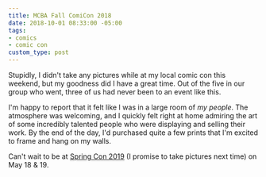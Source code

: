 ```yaml
---
title: MCBA Fall ComiCon 2018
date: 2018-10-01 08:33:00 -05:00
tags:
- comics
- comic con
custom_type: post
---
```


Stupidly, I didn't take any pictures while at my local comic con this weekend, but my goodness did I have a great time. Out of the five in our group who went, three of us had never been to an event like this.

I'm happy to report that it felt like I was in a large room of *my people*. The atmosphere was welcoming, and I quickly felt right at home admiring the art of some incredibly talented people who were displaying and selling their work. By the end of the day, I'd purchased quite a few prints that I'm excited to frame and hang on my walls.

Can't wait to be at [Spring Con 2019](https://www.mcbacomicons.com/) (I promise to take pictures next time) on May 18 & 19.

